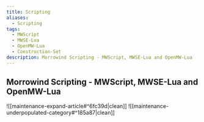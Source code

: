 ```yaml
---
title: Scripting
aliases:
  - Scripting
tags:
  - MWScript
  - MWSE-Lua
  - OpenMW-Lua
  - Construction-Set
description: Morrowind Scripting - MWScript, MWSE-Lua and OpenMW-Lua
---
```

## Morrowind Scripting - MWScript, MWSE-Lua and OpenMW-Lua

![[maintenance-expand-article#^6fc39d|clean]]
![[maintenance-underpopulated-category#^185a87|clean]]
